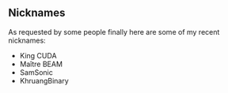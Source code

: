## Nicknames

As requested by some people finally here are some of my recent nicknames:

- King CUDA
- Maître BEAM
- SamSonic
- KhruangBinary


